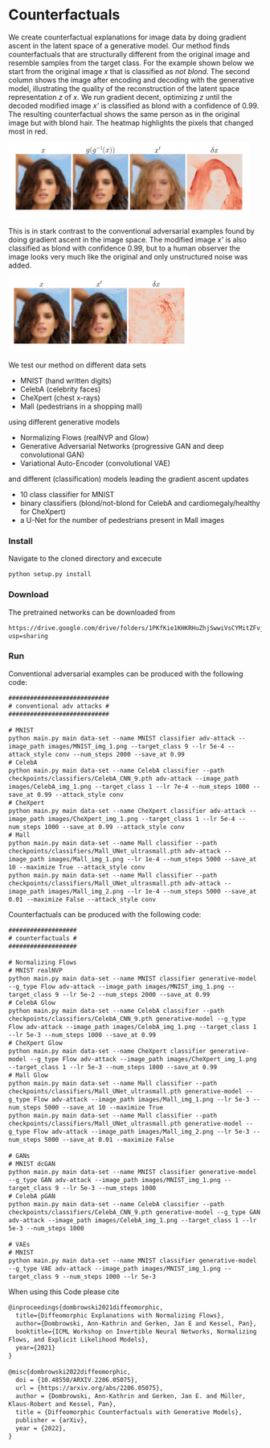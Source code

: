 # Counterfactuals

We create counterfactual explanations for image data by doing gradient ascent in the latent space of a generative model.
Our method finds counterfactuals that are structurally different from the original image and resemble samples from the target class.
For the example shown below we start from the original image *x* that is classified as *not blond*. The second column shows the image after encoding and decoding with the generative model, illustrating the quality of the reconstruction of the latent space representation *z* of *x*. We run gradient decent, optimizing *z* until the decoded modified image *x'* is classified as blond with a confidence of 0.99.
The resulting counterfactual shows the same person as in the original image but with blond hair. The heatmap highlights the pixels that changed most in red.

<img src="results/overview_CelebA_img_1_z_Glow_save_at_0.99.png" height="150">

This is in stark contrast to the conventional adversarial examples found by doing gradient ascent in the image space. The modified image *x'* is also classified as blond with confidence 0.99, but to a human observer the image looks very much like the original and only unstructured noise was added.

<img src="results/overview_CelebA_img_1_conv_save_at_0.99.png" height="150">

We test our method on different data sets
- MNIST (hand written digits)
- CelebA (celebrity faces)
- CheXpert (chest x-rays)
- Mall (pedestrians in a shopping mall)

using different generative models
- Normalizing Flows (realNVP and Glow)
- Generative Adversarial Networks (progressive GAN and deep convolutional GAN)
- Variational Auto-Encoder (convolutional VAE)

and different (classification) models leading the gradient ascent updates
- 10 class classifier for MNIST
- binary classifiers (blond/not-blond for CelebA and cardiomegaly/healthy for CheXpert)
- a U-Net for the number of pedestrians present in Mall images

### Install
Navigate to the cloned directory and excecute
```
python setup.py install
```

### Download
The pretrained networks can be downloaded from
```
https://drive.google.com/drive/folders/1PKfKie1KHKRHuZhjSwwiVsCYMitZFvjV?usp=sharing
```

### Run
Conventional adversarial examples can be produced with the following code:
```
############################
# conventional adv attacks #
############################

# MNIST
python main.py main data-set --name MNIST classifier adv-attack --image_path images/MNIST_img_1.png --target_class 9 --lr 5e-4 --attack_style conv --num_steps 2000 --save_at 0.99
# CelebA
python main.py main data-set --name CelebA classifier --path checkpoints/classifiers/CelebA_CNN_9.pth adv-attack --image_path images/CelebA_img_1.png --target_class 1 --lr 7e-4 --num_steps 1000 --save_at 0.99 --attack_style conv
# CheXpert
python main.py main data-set --name CheXpert classifier adv-attack --image_path images/CheXpert_img_1.png --target_class 1 --lr 5e-4 --num_steps 1000 --save_at 0.99 --attack_style conv
# Mall
python main.py main data-set --name Mall classifier --path checkpoints/classifiers/Mall_UNet_ultrasmall.pth adv-attack --image_path images/Mall_img_1.png --lr 1e-4 --num_steps 5000 --save_at 10 --maximize True --attack_style conv
python main.py main data-set --name Mall classifier --path checkpoints/classifiers/Mall_UNet_ultrasmall.pth adv-attack --image_path images/Mall_img_2.png --lr 1e-4 --num_steps 5000 --save_at 0.01 --maximize False --attack_style conv

```
Counterfactuals can be produced with the following code:
```
###################
# counterfactuals #
###################

# Normalizing Flows
# MNIST realNVP
python main.py main data-set --name MNIST classifier generative-model --g_type Flow adv-attack --image_path images/MNIST_img_1.png --target_class 9 --lr 5e-2 --num_steps 2000 --save_at 0.99
# CelebA Glow
python main.py main data-set --name CelebA classifier --path checkpoints/classifiers/CelebA_CNN_9.pth generative-model --g_type Flow adv-attack --image_path images/CelebA_img_1.png --target_class 1 --lr 5e-3 --num_steps 1000 --save_at 0.99
# CheXpert Glow
python main.py main data-set --name CheXpert classifier generative-model --g_type Flow adv-attack --image_path images/CheXpert_img_1.png --target_class 1 --lr 5e-3 --num_steps 1000 --save_at 0.99
# Mall Glow
python main.py main data-set --name Mall classifier --path checkpoints/classifiers/Mall_UNet_ultrasmall.pth generative-model --g_type Flow adv-attack --image_path images/Mall_img_1.png --lr 5e-3 --num_steps 5000 --save_at 10 --maximize True
python main.py main data-set --name Mall classifier --path checkpoints/classifiers/Mall_UNet_ultrasmall.pth generative-model --g_type Flow adv-attack --image_path images/Mall_img_2.png --lr 5e-3 --num_steps 5000 --save_at 0.01 --maximize False

# GANs
# MNIST dcGAN
python main.py main data-set --name MNIST classifier generative-model --g_type GAN adv-attack --image_path images/MNIST_img_1.png --target_class 9 --lr 5e-3 --num_steps 1000
# CelebA pGAN
python main.py main data-set --name CelebA classifier --path checkpoints/classifiers/CelebA_CNN_9.pth generative-model --g_type GAN adv-attack --image_path images/CelebA_img_1.png --target_class 1 --lr 5e-3 --num_steps 1000

# VAEs
# MNIST
python main.py main data-set --name MNIST classifier generative-model --g_type VAE adv-attack --image_path images/MNIST_img_1.png --target_class 9 --num_steps 1000 --lr 5e-3

```

When using this Code please cite

```
@inproceedings{dombrowski2021diffeomorphic,
  title={Diffeomorphic Explanations with Normalizing Flows},
  author={Dombrowski, Ann-Kathrin and Gerken, Jan E and Kessel, Pan},
  booktitle={ICML Workshop on Invertible Neural Networks, Normalizing Flows, and Explicit Likelihood Models},
  year={2021}
}

@misc{dombrowski2022diffeomorphic,
  doi = {10.48550/ARXIV.2206.05075},
  url = {https://arxiv.org/abs/2206.05075},
  author = {Dombrowski, Ann-Kathrin and Gerken, Jan E. and Müller, Klaus-Robert and Kessel, Pan},
  title = {Diffeomorphic Counterfactuals with Generative Models},
  publisher = {arXiv},
  year = {2022},
}

```
